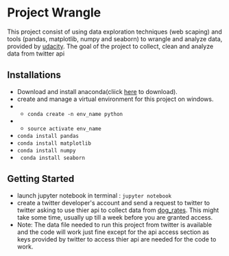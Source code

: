
# Project Wrangle
This project consist of using data exploration techniques (web scaping) and tools (pandas, matplotlib, numpy and seaborn)  to wrangle and analyze data, provided by [udacity](https://learn.udacity.com/nanodegrees/nd002-alg-t2-fr/parts/27a1ae3a-cd53-41d8-8846-5da0b47af684/lessons/f9dc10d7-fb92-4a1b-9abd-2191b526d4b2/concepts/094a93ba-be03-4445-b315-8d488753063d).
The goal of the project to collect, clean and analyze data from twitter api
## Installations
- Download and install anaconda(cliick [here](https://repo.anaconda.com/archive/Anaconda3-2022.10-Windows-x86_64.exe) to download).
- create and manage a virtual environment for this project on windows.
- - `conda create -n env_name python`
- - `source activate env_name`
- `conda install pandas`
- `conda install matplotlib`
- `conda install numpy`
- ` conda install seaborn`
## Getting Started
- launch jupyter notebook in terminal : `jupyter notebook`
- create a twitter developer's account and send a request to twitter to twitter asking to use thier api  to collect data from [dog_rates](https://twitter.com/dog_rates?ref_src=twsrc%5Egoogle%7Ctwcamp%5Eserp%7Ctwgr%5Eauthor). This might take some time, usually up till a week before you are granted access.  
- Note: The data file needed to run this project from twitter is available and the code will work just fine except for the api access section as keys provided by twitter to access thier api are needed for the code to work.